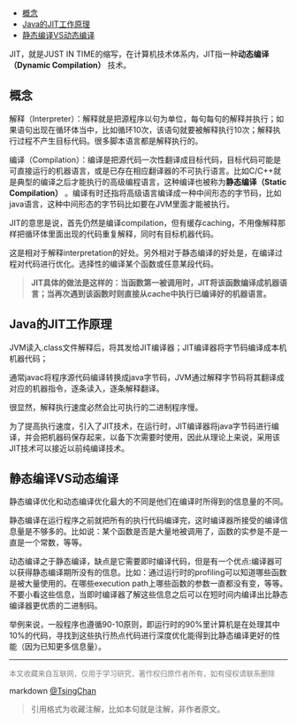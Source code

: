 <!-- TOC -->

- [概念](#概念)
- [Java的JIT工作原理](#java的jit工作原理)
- [静态编译VS动态编译](#静态编译vs动态编译)

<!-- /TOC -->
  
JIT，就是JUST IN TIME的缩写，在计算机技术体系内，JIT指一种**动态编译（Dynamic Compilation）** 技术。

## 概念

解释（Interpreter）：解释就是把源程序以句为单位，每句每句的解释并执行；如果语句出现在循环体当中，比如循环10次，该语句就要被解释执行10次；解释执行过程不产生目标代码。很多脚本语言都是解释执行的。

编译（Compilation）：编译是把源代码一次性翻译成目标代码，目标代码可能是可直接运行的机器语言，或是已存在相应翻译器的不可执行语言。比如C/C++就是典型的编译之后才能执行的高级编程语言，这种编译也被称为**静态编译（Static Compilation）** 。编译有时还指将高级语言编译成一种中间形态的字节码，比如java语言，这种中间形态的字节码比如要在JVM里面才能被执行。


JIT的意思是说，首先仍然是编译compilation，但有缓存caching，不用像解释那样把循环体里面出现的代码重复解释，同时有目标机器代码。

这是相对于解释interpretation的好处。另外相对于静态编译的好处是，在编译过程对代码进行优化。选择性的编译某个函数或任意某段代码。

> **JIT具体的做法是这样的：当函数第一被调用时，JIT将该函数编译成机器语言；当再次遇到该函数时则直接从cache中执行已编译好的机器语言。**



## Java的JIT工作原理

JVM读入.class文件解释后，将其发给JIT编译器；JIT编译器将字节码编译成本机机器代码；

通常javac将程序源代码编译转换成java字节码，JVM通过解释字节码将其翻译成对应的机器指令，逐条读入，逐条解释翻译。

很显然，解释执行速度必然会比可执行的二进制程序慢。

为了提高执行速度，引入了JIT技术，在运行时，JIT编译器将java字节码进行编译，并会把机器码保存起来，以备下次需要时使用，因此从理论上来说，采用该JIT技术可以接近以前纯编译技术。



## 静态编译VS动态编译

静态编译优化和动态编译优化最大的不同是他们在编译时所得到的信息量的不同。

静态编译在运行程序之前就把所有的执行代码编译完，这时编译器所接受的编译信息量是不够多的。比如说：某个函数是否是大量地被调用了，函数的实参是不是一直是一个常数，等等。

动态编译之于静态编译，缺点是它需要即时编译代码，但是有一个优点:编译器可以获得静态编译期所没有的信息。比如：通过运行时的profiling可以知道哪些函数是被大量使用的。在哪些execution path上哪些函数的参数一直都没有变，等等。不要小看这些信息，当即时编译器了解这些信息之后可以在短时间内编译出比静态编译器更优质的二进制码。

举例来说，一般程序也遵循90-10原则，即运行时的90%里计算机是在处理其中10%的代码，寻找到这些执行热点代码进行深度优化能得到比静态编译更好的性能（因为已知更多信息量）。



----
<font size=2 color='grey'>本文收藏来自互联网，仅用于学习研究，著作权归原作者所有，如有侵权请联系删除</font>

markdown [@TsingChan](http://www.9ong.com/) 

> 引用格式为收藏注解，比如本句就是注解，非作者原文。
